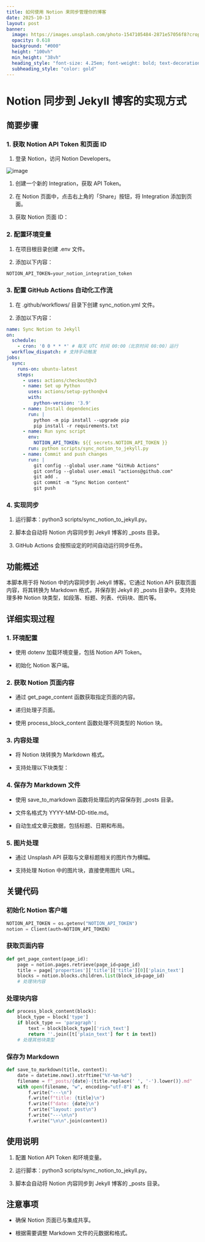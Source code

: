 ```yaml
---
title: 如何使用 Notion 来同步管理你的博客
date: 2025-10-13
layout: post
banner:
  image: https://images.unsplash.com/photo-1547105484-2871e57056f8?crop=entropy&cs=tinysrgb&fit=max&fm=jpg&ixid=M3w2OTIwMzJ8MHwxfHJhbmRvbXx8fHx8fHx8fDE3NjAzNTk0Mzh8&ixlib=rb-4.1.0&q=80&w=1080
  opacity: 0.618
  background: "#000"
  height: "100vh"
  min_height: "38vh"
  heading_style: "font-size: 4.25em; font-weight: bold; text-decoration: underline"
  subheading_style: "color: gold"
---
```


# Notion 同步到 Jekyll 博客的实现方式

## 简要步骤

### 1. 获取 Notion API Token 和页面 ID

1. 登录 Notion，访问 Notion Developers。

![image](https://prod-files-secure.s3.us-west-2.amazonaws.com/a7a0cc5a-89b9-4cda-8686-1fba0ca52f40/d19c1afe-dea5-4312-9333-786b0ba83054/image.png?X-Amz-Algorithm=AWS4-HMAC-SHA256&X-Amz-Content-Sha256=UNSIGNED-PAYLOAD&X-Amz-Credential=ASIAZI2LB466674P4I2T%2F20251013%2Fus-west-2%2Fs3%2Faws4_request&X-Amz-Date=20251013T124357Z&X-Amz-Expires=3600&X-Amz-Security-Token=IQoJb3JpZ2luX2VjEJ3%2F%2F%2F%2F%2F%2F%2F%2F%2F%2FwEaCXVzLXdlc3QtMiJIMEYCIQCQ8PGPxpx48fHwXb7mtm0uugYQuQDB8u35OaGC%2FeLzRAIhAM0d4WM0gIzp3gn57YPY%2F%2B6EahY1%2F48fkEpVmDlK2bfpKv8DCEYQABoMNjM3NDIzMTgzODA1IgzkDIzJtqnT7XTKfswq3AOyVDnXrbd%2BQu3g5q2Q5RquvXs6mKdNf0Dul%2FcBWRWLdltJ%2F3N9MzsGLdPUPtLzEJqP7Ro7U4e8AWWEn5bjXC7OYiI%2FxDezWppv64kE%2B3q6jCNR7WbEnooeoGqmbi6SSOHOBmf1GnHQDjuv3Xft1sfRLtkr5%2BUhCzcOgNw2p15MoQ6zxTQXZTsJDSERS5CFCEhSLoVnGxGem4SjA%2BPH8%2F3VAuXvL8D09Y7vRUCAgY0t8VysaBe%2BVIrg8NvCeg9s3%2Ft8RM2OX5fROJrh7K%2BW27v%2FyiJHiDc8hIyzWHGf1xY0JfQy3AhIV4sFr90l26iKgHtNuofLhtKhbvO%2Bj%2FVu26HVVyLmDiFJa%2FcBFJjyN%2F%2Fd72waOOyiRZa%2Buf6jhUQ7YChsxTufU850oZZCg3hCIRF8IVC%2B2Nra5llIlPrcBkxcgWoDtgE7gamI2WyVMnfa2%2B1hG%2FsnkV23wOF1AJ4%2F2hFKHp%2BNNQ%2BAmrFck%2Bx8XQzBVaQtSf3g%2Bj7ipoDTxh0zYU7KWm87ORATKmlytxj%2B7xvVu%2FrZUAhVE2%2F%2BSCW1ijdpKKo1AHo2OUmjwYSDPmx%2BlU9kShVtKT6ykmpZvj2KHcmVs0a9ySv6a94IKpV4XYJuVggBKqw6j29HFVLSODCQ5LPHBjqkARVUI%2FWuQWp5gVbwL9nKb6bEd9zSgXlWAbaJuvbtrDdIMC1o3d1tfKhS4K8%2Fz%2FHFjI43h9c5lz1G44KqHPjA1j7cPbDXEV%2FGonkZwGF1CZnp%2Fx8AKEYY8FeNQYwKXjy0wVbBl6UR25nvZWjcRVnKeNgI7cR%2B%2FBGiLEl4DBnbsmbLgX81hltYan7hZ1iiqE96Vfig1ZsAHiANeXAJyff%2BCxAZXNn%2F&X-Amz-Signature=b207bf42bc5a1a6d6880835f1db88e5e9af0917163c7ac775547e9c608f9e98a&X-Amz-SignedHeaders=host&x-amz-checksum-mode=ENABLED&x-id=GetObject)

1. 创建一个新的 Integration，获取 API Token。

1. 在 Notion 页面中，点击右上角的「Share」按钮，将 Integration 添加到页面。

1. 获取 Notion 页面 ID：


### 2. 配置环境变量

1. 在项目根目录创建 .env 文件。

1. 添加以下内容：

```javascript
NOTION_API_TOKEN=your_notion_integration_token
```

### 3. 配置 GitHub Actions 自动化工作流

1. 在 .github/workflows/ 目录下创建 sync_notion.yml 文件。

1. 添加以下内容：

```yaml
name: Sync Notion to Jekyll
on:
  schedule:
    - cron: '0 0 * * *' # 每天 UTC 时间 00:00（北京时间 08:00）运行
  workflow_dispatch: # 支持手动触发
jobs:
  sync:
    runs-on: ubuntu-latest
    steps:
      - uses: actions/checkout@v3
      - name: Set up Python
        uses: actions/setup-python@v4
        with:
          python-version: '3.9'
      - name: Install dependencies
        run: |
          python -m pip install --upgrade pip
          pip install -r requirements.txt
      - name: Run sync script
        env:
          NOTION_API_TOKEN: ${{ secrets.NOTION_API_TOKEN }}
        run: python scripts/sync_notion_to_jekyll.py
      - name: Commit and push changes
        run: |
          git config --global user.name "GitHub Actions"
          git config --global user.email "actions@github.com"
          git add .
          git commit -m "Sync Notion content"
          git push
```

### 4. 实现同步

1. 运行脚本：python3 scripts/sync_notion_to_jekyll.py。

1. 脚本会自动将 Notion 内容同步到 Jekyll 博客的 _posts 目录。

1. GitHub Actions 会按照设定的时间自动运行同步任务。

## 功能概述

本脚本用于将 Notion 中的内容同步到 Jekyll 博客。它通过 Notion API 获取页面内容，将其转换为 Markdown 格式，并保存到 Jekyll 的 _posts 目录中。支持处理多种 Notion 块类型，如段落、标题、列表、代码块、图片等。

## 详细实现过程

### 1. 环境配置

- 使用 dotenv 加载环境变量，包括 Notion API Token。

- 初始化 Notion 客户端。

### 2. 获取 Notion 页面内容

- 通过 get_page_content 函数获取指定页面的内容。

- 递归处理子页面。

- 使用 process_block_content 函数处理不同类型的 Notion 块。

### 3. 内容处理

- 将 Notion 块转换为 Markdown 格式。

- 支持处理以下块类型：


### 4. 保存为 Markdown 文件

- 使用 save_to_markdown 函数将处理后的内容保存到 _posts 目录。

- 文件名格式为 YYYY-MM-DD-title.md。

- 自动生成文章元数据，包括标题、日期和布局。

### 5. 图片处理

- 通过 Unsplash API 获取与文章标题相关的图片作为横幅。

- 支持处理 Notion 中的图片块，直接使用图片 URL。

## 关键代码

### 初始化 Notion 客户端

```python
NOTION_API_TOKEN = os.getenv("NOTION_API_TOKEN")
notion = Client(auth=NOTION_API_TOKEN)
```

### 获取页面内容

```python
def get_page_content(page_id):
    page = notion.pages.retrieve(page_id=page_id)
    title = page['properties']['title']['title'][0]['plain_text']
    blocks = notion.blocks.children.list(block_id=page_id)
    # 处理块内容
```

### 处理块内容

```python
def process_block_content(block):
    block_type = block['type']
    if block_type == 'paragraph':
        text = block[block_type]['rich_text']
        return ''.join([t['plain_text'] for t in text])
    # 处理其他块类型
```

### 保存为 Markdown

```python
def save_to_markdown(title, content):
    date = datetime.now().strftime("%Y-%m-%d")
    filename = f"_posts/{date}-{title.replace(' ', '-').lower()}.md"
    with open(filename, "w", encoding="utf-8") as f:
        f.write("---\n")
        f.write(f"title: {title}\n")
        f.write(f"date: {date}\n")
        f.write("layout: post\n")
        f.write("---\n\n")
        f.write("\n\n".join(content))
```

## 使用说明

1. 配置 Notion API Token 和环境变量。

1. 运行脚本：python3 scripts/sync_notion_to_jekyll.py。

1. 脚本会自动将 Notion 内容同步到 Jekyll 博客的 _posts 目录。

## 注意事项

- 确保 Notion 页面已与集成共享。

- 根据需要调整 Markdown 文件的元数据和格式。